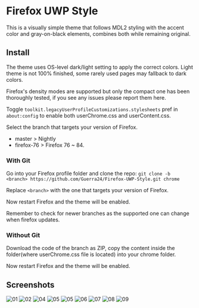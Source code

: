 # Firefox UWP Style

This is a visually simple theme that follows MDL2 styling with the accent color and gray-on-black elements, combines both while remaining original.

## Install

The theme uses OS-level dark/light setting to apply the correct colors. Light theme is not 100% finished, some rarely used pages may fallback to dark colors.

Firefox's density modes are supported but only the compact one has been thoroughly tested, if you see any issues please report them here.

Toggle `toolkit.legacyUserProfileCustomizations.stylesheets` pref in `about:config` to enable both userChrome.css and userContent.css.

Select the branch that targets your version of Firefox.

- master > Nightly
- firefox-76 > Firefox 76 ~ 84.

### With Git

Go into your Firefox profile folder and clone the repo:
`git clone -b <branch> https://github.com/Guerra24/Firefox-UWP-Style.git chrome`

Replace `<branch>` with the one that targets your version of Firefox.

Now restart Firefox and the theme will be enabled.

Remember to check for newer branches as the supported one can change when firefox updates.

### Without Git

Download the code of the branch as ZIP, copy the content inside the folder(where userChrome.css file is located) into your chrome folder.

Now restart Firefox and the theme will be enabled.

## Screenshots

![01](https://s3.guerra24.net/projects/firefox-uwp/screenshots/01.png)
![02](https://s3.guerra24.net/projects/firefox-uwp/screenshots/02.png)
![04](https://s3.guerra24.net/projects/firefox-uwp/screenshots/03.png)
![05](https://s3.guerra24.net/projects/firefox-uwp/screenshots/04.png)
![05](https://s3.guerra24.net/projects/firefox-uwp/screenshots/05.png)
![06](https://s3.guerra24.net/projects/firefox-uwp/screenshots/06.png)
![07](https://s3.guerra24.net/projects/firefox-uwp/screenshots/07.png)
![08](https://s3.guerra24.net/projects/firefox-uwp/screenshots/08.png)
![09](https://s3.guerra24.net/projects/firefox-uwp/screenshots/09.png)

